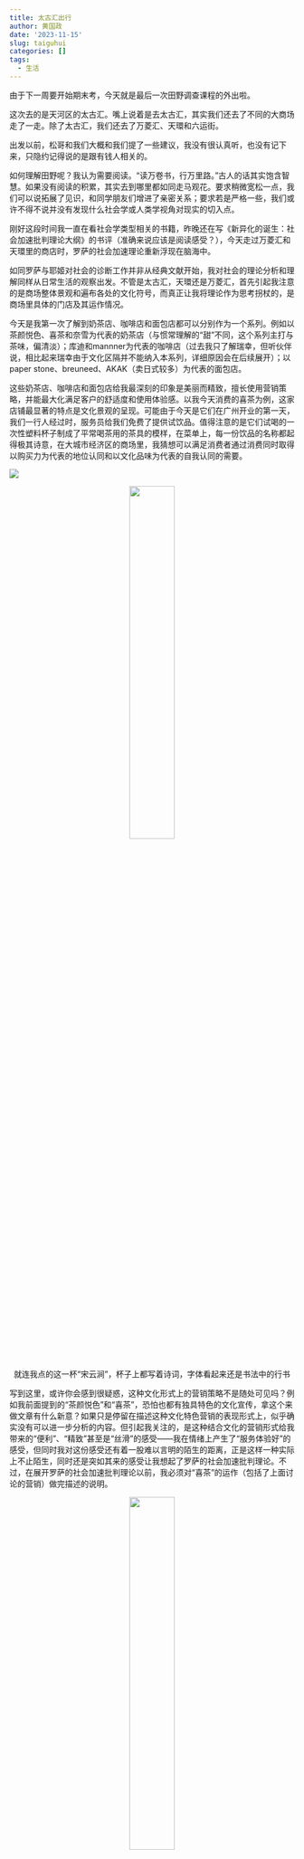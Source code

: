 ```yaml
---
title: 太古汇出行
author: 黄国政
date: '2023-11-15'
slug: taiguhui
categories: []
tags:
  - 生活
---
```


<!--more-->

由于下一周要开始期末考，今天就是最后一次田野调查课程的外出啦。

这次去的是天河区的太古汇。嘴上说着是去太古汇，其实我们还去了不同的大商场走了一走。除了太古汇，我们还去了万菱汇、天環和六运街。

出发以前，松哥和我们大概和我们提了一些建议，我没有很认真听，也没有记下来，只隐约记得说的是跟有钱人相关的。

如何理解田野呢？我认为需要阅读。“读万卷书，行万里路。”古人的话其实饱含智慧。如果没有阅读的积累，其实去到哪里都如同走马观花。要求稍微宽松一点，我们可以说拓展了见识，和同学朋友们增进了亲密关系；要求若是严格一些，我们或许不得不说并没有发现什么社会学或人类学视角对现实的切入点。

刚好这段时间我一直在看社会学类型相关的书籍，昨晚还在写《新异化的诞生：社会加速批判理论大纲》的书评（准确来说应该是阅读感受？），今天走过万菱汇和天環里的商店时，罗萨的社会加速理论重新浮现在脑海中。

如同罗萨与耶姬对社会的诊断工作并非从经典文献开始，我对社会的理论分析和理解同样从日常生活的观察出发。不管是太古汇，天環还是万菱汇，首先引起我注意的是商场整体景观和遍布各处的文化符号，而真正让我将理论作为思考拐杖的，是商场里具体的门店及其运作情况。

今天是我第一次了解到奶茶店、咖啡店和面包店都可以分别作为一个系列。例如以茶颜悦色、喜茶和奈雪为代表的奶茶店（与惯常理解的“甜”不同，这个系列主打与茶味，偏清淡）；库迪和mannner为代表的咖啡店（过去我只了解瑞幸，但听伙伴说，相比起来瑞幸由于文化区隔并不能纳入本系列，详细原因会在后续展开）；以paper stone、breuneed、AKAK（卖日式较多）为代表的面包店。

这些奶茶店、咖啡店和面包店给我最深刻的印象是美丽而精致，擅长使用营销策略，并能最大化满足客户的舒适度和使用体验感。以我今天消费的喜茶为例，这家店铺最显著的特点是文化景观的呈现。可能由于今天是它们在广州开业的第一天，我们一行人经过时，服务员给我们免费了提供试饮品。值得注意的是它们试喝的一次性塑料杯子制成了平常喝茶用的茶具的模样，在菜单上，每一份饮品的名称都起得极其诗意，在大城市经济区的商场里，我猜想可以满足消费者通过消费同时取得以购买力为代表的地位认同和以文化品味为代表的自我认同的需要。

![](/images/posts/2023/11/11-15-menu.jpg)

<center>
<img src="https://guozheng.rbind.io/images/posts/2023/11/11-15-poetry.jpg" alt="" width=40% height=40%>
<figcaption>就连我点的这一杯“宋云涧”，杯子上都写着诗词，字体看起来还是书法中的行书</figcaption>
</center>

写到这里，或许你会感到很疑惑，这种文化形式上的营销策略不是随处可见吗？例如我前面提到的“茶颜悦色”和“喜茶”，恐怕也都有独具特色的文化宣传，拿这个来做文章有什么新意？如果只是停留在描述这种文化特色营销的表现形式上，似乎确实没有可以进一步分析的内容。但引起我关注的，是这种结合文化的营销形式给我带来的“便利”、“精致”甚至是“丝滑”的感受——我在情绪上产生了“服务体验好”的感受，但同时我对这份感受还有着一股难以言明的陌生的距离，正是这样一种实际上不止陌生，同时还是突如其来的感受让我想起了罗萨的社会加速批判理论。不过，在展开罗萨的社会加速批判理论以前，我必须对“喜茶”的运作（包括了上面讨论的营销）做完描述的说明。

<center>
<img src="https://guozheng.rbind.io/images/posts/2023/11/11-15-mini-programs.jpg" alt="" width=40% height=40%>
<figcaption>喜茶的小程序</figcaption>
</center>

这是“喜茶”的点餐小程序。或许你同样会感到疑惑，一个普通的小程序有什么值得注意？类似的点餐小程序不是随处可见吗？的确如此，但不同于以往点餐，这一次在喜茶消费，从它们的文化包装引起我注意开始，我不自觉对喜茶的小程序也关注起来——界面的流畅程度和使用体验感，其中使用体验感包括UI设计的色彩、图片与文字的排版。一如喜茶在文化包装上给予了我一股精致、高雅的使用体验，小程序的界面与交互使用体验也大大增加了我在点餐过程中程序运作的使用流畅度，丰富了我的体验度。由于我在学习网页设计，所以对界面交互敏感度比较高，并不是随便设计都能达到相应的效果。

综上（终于要引出我想借用的罗萨的社会加速批判理论了），借助喜茶文化包装宣传的营销策略和点餐小程序运作，我想表达的是它们最明显的特征是精致、便利、流畅，一方面极大地满足了消费者的消费舒适度，另一方面则丰富了消费者的消费体验感。而值得关注的问题也在此时出现：在我们高度舒适与流畅（乃至丝滑）感受的背后，是谁为奶茶的诗意名称定义？是谁制作了UI界面精美的小程序？是谁制定了一整套复杂的营销和运作策略？这整一个设计过程和我们对从点餐到奶茶到手的过程的认识两者之间，距离有多遥远？

在这里，我需要引出罗萨在提出社会加速批判理论时重拾的概念：异化。

<center>
<img src="https://guozheng.rbind.io/images/posts/2023/11/11-15-rosa.jpg" width=auto height=auto>
<figcaption>哈特穆特·罗萨</figcaption>
</center>

我想思考的问题其实很简单。我知晓社会分工的精细化会带来不同专业领域的分化，如同今天的我们作为学术领域内的成员（暂时将大学生界定为这样一个定义尚未清晰的群体），当我们今天踏入奶茶饮品这一消费领域时，如果我们稍加注意，便会惊讶地发现看起来简简单单的一杯奶茶背后竟充满了各种领域的专业知识，有经济学的、心理学的、市场营销的、文学的和计算机的等等，而更让人感到惊讶的是这些不同领域的知识不仅在横向上与日俱增地扩展和交织在一起，同时在纵向上日益深入，变得更精细复杂。举一个简单的例子，可能过去的优乐美只有广告学知识和经济学知识等有限学科的身影，而且只有简单的文字描述和电视宣传，但今天一杯普通的奶茶不仅可以在互联网上数字化，而且包装盒上展示的文字还是我们叫不上名的古诗词。我们和生活之中周身物品似乎越来越”远“、越来越”陌生“，这种变化可能会带来什么后果？

这么一想，我看着眼前的奶茶，只觉得自己对它一无所知，再重新审视从服务员给予我免费饮品开始的预消费环节到最后消费的完成，虽然我的体验流畅且舒适，但其中还带有“丝滑”到几乎漂浮的感觉——我的体验感被满足了又好像被架空了，如同我从起点快速抵达终点，但过程没有摩擦，这让我感到一股奇怪的陌生的感觉。我确实消费了手中这杯奶茶，但我似乎只剩下了“被动”的消费能力，而失去了主动消费的能力。

这杯奶茶很陌生，我的感受也很陌生。

罗萨在《新异化的诞生：社会加速批判理论大纲》中提出，社会加速会带来异化，而通往“异化”的一个面向就包含物界的异化。他指出物界包括两种物体类型：我们生产出来的物，以及我们所消费的物。Habermas认为，人在最低限度上都会跟一些物体具有亲密的关系。罗萨则从社会加速的角度指出，我们与物界的关系会随着更替速度改变，长时间使用的物品可能会成为我们主观感受上自我的一部分，被我们内化，标志个人特质，变成“我们日常体验、身份认同、生命史的一部分”。换句话说，我们可以“扩展进物界“，物也会”变成自我栖居之处“，正因如此，泰勒称人是”多孔的“。但在加速社会，由于我们可以**很容易地增加生产速度，物品更新迭代的速度也很快，而维持和修理物的速度却提升得很慢**，物品的道德性消费会超越其物理性消费，比如我们越来越会在车子、计算机和手机等物品还没坏掉时就丢掉或替换它们。此外，罗萨还指出**我们所使用的物品变得越来越智能，越来越精细，这导致了我们与这些物品之间的鸿沟变得越来越大**。

> ”既有的经验在越来越快的创新之下会变得越来越没有价值。这让我们与物之间产生了异化，因为我们没有办法正确操作这些物，并且感觉非常糟糕，觉得不会用这些东西是自己的错。“
> 

> 对于我的旧的移动设备，我还知道要怎么设定时钟，但新的这个，我不知道；我根本没有时间去搞懂要怎么设置。在录音带时代，我知道要怎么录一首电台播放的歌，但现在新科技让我不知道该怎么弄。旧的手机，我知道怎么改变来电铃声，但新的我不知道怎么改。
> 

总结下来，罗萨所认为的人与物的异化是指**人与物关系的严重分离和陌生化**。

可能对于我身边的小伙伴来说，喝一杯奶茶是一件很简单的事情。换作我还在念中学的时候，我会抱有同样的想法，因为那时候如果要喝奶茶，只需要在线下随便找一家店面，拿起菜单挑好奶茶，然后”啪“地一声放下，大声告诉服务员即可。但现在奶茶店品牌层出不穷，茶颜悦色、喜茶、奈雪和益禾堂等牌子琳琅满目，同时不同口味、不同原料的奶茶也眼花缭乱，可能今天大受推崇的还是芋圆啵啵，明天就换成了杨枝甘露，后天又摇身一变变成海盐奶盖，每天都有新花样。此外，现在大家都习惯线上点单，小程序和微信支付都很方便，但各种优惠活动与票券充斥在菜单界面。以上种种要素层层加码，以致走进大商场时我都生不出喝奶茶的欲望，只因为我对它感到前所未有的陌生。我甚至会认为自己很”土”，不敢踏足其中。我想，这也是为什么今天听到大家和我科普大商场里流行的奶茶店、咖啡店和面包店时，我既为自己的无知感到惊讶，也为逐渐了解它们的存在而试图思索我与它们的关系[^q1]。

[^q1]: 值得一提的是，2023年2月23日，名为“遵义国旅漆姐”的豆友在豆瓣创建了一个名为“我不会XX | 我的人生新手村”的小组，截至2023年11月15日，已有组员113645人。小组的宗旨是希望提供一个类似游戏中的新手村平台，帮助组员适应社会化。虽然社会化是在社会加速以前便存在的事情，但在当下却以非正式的网络组织形式出现，我认为在某种程度上回应了社会加速现象。

在此，需要补充罗萨根据功能批判角度提出的去同步化概念，以对我与奶茶消费之间产生的“鸿沟”进行进一步分析。在罗萨的书中，去同步化是指事物之间加速能力大小不同所带来的诸多制度、过程和实践之间的界限的摩擦与张力（91）。如同我们与物的关系一般，我们对物的理解能力变化的速度已经难以跟上物的存在及其运作原理的变化速度[^q2]，虽然这并不会妨碍我们对它们的使用（实际上，我们并不需要十分清楚汽车的构造才能开车，也不需要学会电脑的拆修和组装才能使用电脑，不过当它们的功能变得愈加精细和复杂时，我们可能会面临和罗萨同样的苦恼，并花上一些时间适应），它们在尽力地丰富我们使用体验的同时，还尽可能最大化地简化了操作过程。但我认为，当我们愈发难以理解消费的物品时，我们应当警惕自主性在多大程度上让渡给了制造者，或是吉登斯口中的专家知识，以及在这消费的物之后，是否存在足以控制我们消费走向的力量。如同我第一次消费喜茶时，服务员的引导和小伙伴的介绍帮助我完成整一个过程，我感觉没有太大障碍，但我的状态是被动的，这杯奶茶从宣传到来到我的手上，我都对它感到难以言喻的陌生。同样的感受在我上周和姐姐一起吃饭时也有过，大商场里的餐厅菜单不仅琳琅满目，而且充斥着各种套餐与优惠券，如果是我，最后恐怕只能随意选择，而姐姐作为常客，还得再三衡量最后做出她所认为的相对经济和理性的选择。

[^q2]: 关于人与物了解和使用的关系，我想起了美国哲学家波西格在《禅与摩托车维修艺术》中讨论了人和科技的关系

<center>
<img src="https://guozheng.rbind.io/images/posts/2023/11/11-15-unknown.jpg" alt="" width=40% height=40%>
<figcaption>刚拿到奶茶的时候我竟然搞不清吸管应该插在哪里</figcaption>
</center>

尝试进行以上分析并非是要指出我们必须了解身边每一件物品的来源和机制原理，这也无法完全证明人与物之间在本质上发生了异化。毕竟罗萨在书中的结语也说到，他反复提及的”异化“概念在”定义上还相当模糊不清，也并没有形成一套完整的哲学方面的意涵“。但我认为当下人与物之间的关系确实在发生一种当人们稍加注意便可能会感到惊讶的分离和陌生化。而根据罗萨提供的社会加速和异化概念，我认为这种趋势值得我们尝试思考：这会给我们的生活带来怎样的影响？

让我们回到罗萨眼中的批判理论出发点，即追问“什么阻碍了我们的美好生活”。在我看来，人与物去同步化所带来的陌生可能导致的生活自主性让渡是阻碍我们美好生活的一种因素。而罗萨在基于人与物的分离和陌生化的讨论上，做出了关于生活变化的进一步分析。

早在一个世纪以前，瓦尔特·本雅明就区分了“体验”和“经验”的关系。**体验是片刻的，经验则会深深烙印在我们心中，跟我们的认同和生命历程联系在一起，而且对我们自己非常重要，会触动我们或是改变我们**。本雅明认为，我们可能到了一个体验很丰富，但经验很贫乏的时代。罗萨据此举出了看电视和旅行的例子，前者是“去感官化”和“去背景化”的，比如看电视时只需紧紧盯着屏幕，鼻子和皮肤等其他感官的知觉无需有意调用，同时，不管电视节目如何精彩，它与我们是谁没有关系，跟我们感觉如何、余生如何也都没有关系；而后者往往会驱使行动者全身心投入。由此，罗萨认为体验跟我们的内在状态没有“共鸣”，在体验类的活动里，“我们的行动或体验都只是’孤立的片段‘”，这些片段不会留下记忆痕迹，我们倾向于马上忘记它们。而这也十分符合加速社会，因为大部分的经验在此间“很快就会过时而无用了，人们总是要准备去面对无法预想到的新事物”。值得一提的是，本雅明在区分“体验”和“经历”时以纪念品举了例子，他认为纪念品可以作为“外在的记忆足迹”帮助我们回想体验的时刻。但今天，特种兵式的旅行，更新迭代、层出不穷的选择，愈发陌生复杂的事物，在所有这些因素的影响下，“这些东西不再跟我们诉说些什么了，它们’冷却‘了。它们不再有搅动我们内心的力量，因为它们就仅仅是外在的体验痕迹，而现在对我们来说已经完全没有意义了。”[^q3]正因如此，我们的“**体验时刻越来越丰富，但是生命经验越来越贫乏**”，结果便是“时间飞快流逝，却又在记忆里不着痕迹”，我们消费的商品以及背后的时间与我们相异，且无法有效整合到我们的生命经验之中。在这里，罗萨的论述实际上是从时间异化、物的异化联系到了自我的异化和社会的异化，即由于社会加速带来的我们与时间和物品的鸿沟会导致我们自身乃至我们与社会的关系出现问题。当社会加速，短时间里或许会留下丰富的体验，但记忆却不着痕迹，人们不仅可以快速道德性地消耗丰富的物品，还可以在短时间里发生大量的社会接触，例如在家里、在路上、在工作场所、在社交媒体上，一位社会行动者甚至可以在一两个小时里遇见许许多多不同的人，但我们却很难和哪怕一个人建立一段“太花时间”的“有共鸣的时间”，我们可能已经不大关心“别人的人生故事或人格问题”，也没有欲望向他人叙述自己的人生故事，因为在这快速变迁、快速相遇的世界里，陌生、效率、体验才是行之有效的主题。容易被我们忽视的，是“所有我们所经历的行动时刻和体验时刻，所有我们的抉择，我们所认识的人，我们需要的物，都是我们对自己人生的可能描述、确立我们身份认同的素材”，当它们都丝滑地掠过我们生命的地平线时，我们失去了“讲故事的能力”，自我的确定性变得脆弱，对他人的认识也将变得疏远、淡漠，我们与他人，与社会，和与世界的距离都是孤立地分割而开，以致当我们试图发出声音时，世界给予的只有巨大的沉默，而非共鸣。

![](/images/posts/2023/11/11-15-dommer.jpg)

[^q3]: 我突然想起过去买了一杯奈雪的奶茶，我大概听说过这个牌子口碑不错，但不是冲着它的口味，也不是“联名”（到现在我也不大搞得清什么是联名），只因为上面印有周杰伦的的图案而心生喜欢。在口味众多的选择里，周杰伦的图案让我想起每一晚聆听音乐的情绪，这显然深深嵌入在我的记忆中。

参考资料

1. 郑作彧：《化用的生活形式，还是共鸣的世界关系?——批判理论第四代的共识与分歧》， 社会科学(03)，2021-03-06.

2. 哈特穆特·罗萨：《新异化的诞生：社会加速批判理论大纲》，郑作彧译，上海人民出版社2018年版